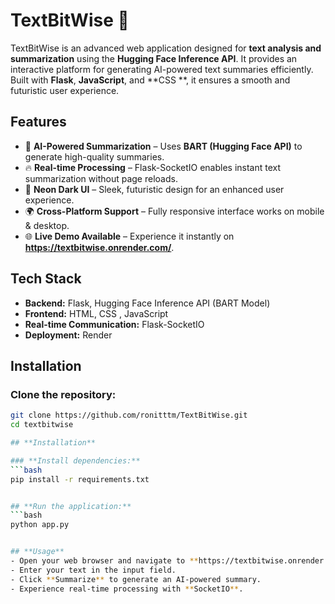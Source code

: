 # **TextBitWise 🚀**  

TextBitWise is an advanced web application designed for **text analysis and summarization** using the **Hugging Face Inference API**. It provides an interactive platform for generating AI-powered text summaries efficiently. Built with **Flask**, **JavaScript**, and **CSS **, it ensures a smooth and futuristic user experience.  

## **Features**  
- 🚀 **AI-Powered Summarization** – Uses **BART (Hugging Face API)** to generate high-quality summaries.  
- 🔥 **Real-time Processing** – Flask-SocketIO enables instant text summarization without page reloads.  
- 🎨 **Neon Dark UI** – Sleek, futuristic design for an enhanced user experience.  
- 🌍 **Cross-Platform Support** – Fully responsive interface works on mobile & desktop.  
- 🌐 **Live Demo Available** – Experience it instantly on **https://textbitwise.onrender.com/**.  

## **Tech Stack**  
- **Backend:** Flask, Hugging Face Inference API (BART Model)  
- **Frontend:** HTML, CSS , JavaScript  
- **Real-time Communication:** Flask-SocketIO  
- **Deployment:** Render

## **Installation**  

### **Clone the repository:**  
```bash
git clone https://github.com/ronitttm/TextBitWise.git
cd textbitwise

## **Installation**  

### **Install dependencies:**  
```bash
pip install -r requirements.txt


## **Run the application:**  
```bash
python app.py


## **Usage**  
- Open your web browser and navigate to **https://textbitwise.onrender.com/**.  
- Enter your text in the input field.  
- Click **Summarize** to generate an AI-powered summary.  
- Experience real-time processing with **SocketIO**.  
